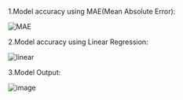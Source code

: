 1.Model accuracy using MAE(Mean Absolute Error):


![MAE](https://github.com/Sammy5124/inhouse-131/assets/108252638/da39c806-01e6-4595-b664-84fe930ca538)


2.Model accuracy using Linear Regression:


![linear](https://github.com/Sammy5124/inhouse-131/assets/108252638/4f6bd741-703d-4876-9d23-78cf451ecff6)


3.Model Output:


![image](https://github.com/Sammy5124/inhouse-131/assets/108252638/7a2d3246-f640-45cd-b028-6a8e28585eef)
